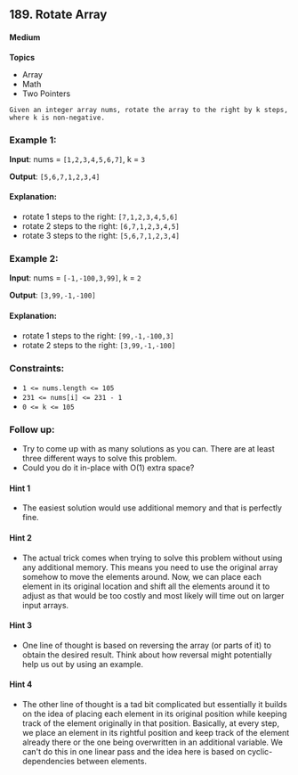 ## 189. Rotate Array
#### Medium
**Topics**
- Array
- Math
- Two Pointers

`Given an integer array nums, rotate the array to the right by k steps, where k is non-negative.`

 

### Example 1:

**Input**: nums = `[1,2,3,4,5,6,7]`, k = `3`

**Output**: `[5,6,7,1,2,3,4]`
#### Explanation:
- rotate 1 steps to the right: `[7,1,2,3,4,5,6]`
- rotate 2 steps to the right: `[6,7,1,2,3,4,5]`
- rotate 3 steps to the right: `[5,6,7,1,2,3,4]`

### Example 2:

**Input**: nums = `[-1,-100,3,99]`, k = `2`

**Output**: `[3,99,-1,-100]`
#### Explanation: 

- rotate 1 steps to the right: `[99,-1,-100,3]`
- rotate 2 steps to the right: `[3,99,-1,-100]`
 

### Constraints:

- `1 <= nums.length <= 105`
- `231 <= nums[i] <= 231 - 1`
- `0 <= k <= 105`
 

### Follow up:

- Try to come up with as many solutions as you can. There are at least three different ways to solve this problem.
- Could you do it in-place with O(1) extra space?



#### Hint 1
- The easiest solution would use additional memory and that is perfectly fine.
#### Hint 2
- The actual trick comes when trying to solve this problem without using any additional memory. This means you need to use the original array somehow to move the elements around. Now, we can place each element in its original location and shift all the elements around it to adjust as that would be too costly and most likely will time out on larger input arrays.
#### Hint 3
- One line of thought is based on reversing the array (or parts of it) to obtain the desired result. Think about how reversal might potentially help us out by using an example.
#### Hint 4
- The other line of thought is a tad bit complicated but essentially it builds on the idea of placing each element in its original position while keeping track of the element originally in that position. Basically, at every step, we place an element in its rightful position and keep track of the element already there or the one being overwritten in an additional variable. We can't do this in one linear pass and the idea here is based on cyclic-dependencies between elements.
